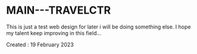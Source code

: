 # MAIN---TRAVELCTR
This is just a test web design for later i will be doing something else. I hope my talent keep improving in this field...

Created : 19 February 2023
